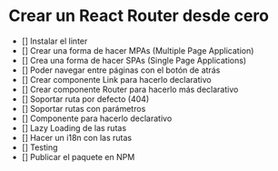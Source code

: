# Crear un React Router desde cero

- [] Instalar el linter
- [] Crear una forma de hacer MPAs (Multiple Page Application)
- [] Crea una forma de hacer SPAs (Single Page Applications)
- [] Poder navegar entre páginas con el botón de atrás
- [] Crear componente Link para hacerlo declarativo
- [] Crear componente Router para hacerlo más declarativo
- [] Soportar ruta por defecto (404)
- [] Soportar rutas con parámetros
- [] Componente <Route /> para hacerlo declarativo
- [] Lazy Loading de las rutas
- [] Hacer un i18n con las rutas
- [] Testing
- [] Publicar el paquete en NPM


